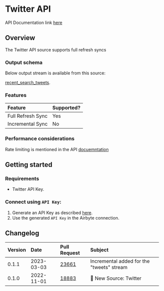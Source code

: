 # Twitter API
API Documentation link [here](https://developer.twitter.com/en/docs/twitter-api)
## Overview

The Twitter API source supports full refresh syncs

### Output schema

Below output stream is available from this source:

[recent_search_tweets](https://developer.twitter.com/en/docs/twitter-api/tweets/search/api-reference/get-tweets-search-recent).


### Features

| Feature           | Supported? |
|:------------------|:-----------|
| Full Refresh Sync | Yes        |
| Incremental Sync  | No         |

### Performance considerations

Rate limiting is mentioned in the API [docuemntation](https://developer.twitter.com/en/docs/twitter-api/rate-limits)

## Getting started

### Requirements

* Twitter API Key.

### Connect using `API Key`:

1. Generate an API Key as described [here](https://developer.twitter.com/en/docs/authentication/oauth-2-0/bearer-tokens).
2. Use the generated `API Key` in the Airbyte connection.

## Changelog

| Version | Date       | Pull Request                                             | Subject                                         |
|:--------|:-----------|:---------------------------------------------------------|:------------------------------------------------|
| 0.1.1   | 2023-03-03 | [23661](https://github.com/airbytehq/airbyte/pull/23661) | Incremental added for the "tweets" stream       |
| 0.1.0   | 2022-11-01 | [18883](https://github.com/airbytehq/airbyte/pull/18858) | 🎉 New Source: Twitter                          |
